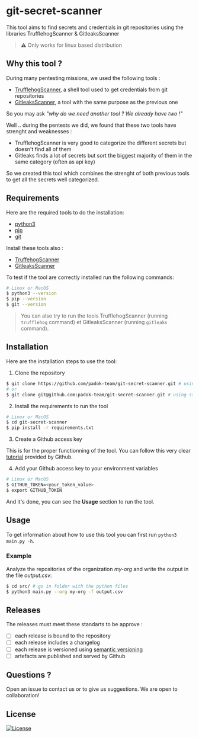 # git-secret-scanner

This tool aims to find secrets and credentials in git repositories using the libraries TrufflehogScanner &amp; GitleaksScanner

> :warning: Only works for linux based distribution

## Why this tool ?

During many pentesting missions, we used the following tools : 
- [TrufflehogScanner](https://github.com/trufflesecurity/trufflehog), a shell tool used to get credentials from git repositories
- [GitleaksScanner](https://github.com/gitleaks/gitleaks), a tool with the same purpose as the previous one

So you may ask *"why do we need another tool ? We already have two !"* 

Well .. during the pentests we did, we found that these two tools have strenght and weaknesses :
- TrufflehogScanner is very good to categorize the different secrets but doesn't find all of them
- Gitleaks finds a lot of secrets but sort the biggest majority of them in the same category (often as api key)

So we created this tool which combines the strenght of both previous tools to get all the secrets well categorized.

## Requirements

Here are the required tools to do the installation:
- [python3](https://www.python.org/downloads/)
- [pip](https://pip.pypa.io/en/stable/installation/)
- [git](https://git-scm.com/book/fr/v2/D%C3%A9marrage-rapide-Installation-de-Git)

Install these tools also :

- [TruffehogScanner](https://github.com/trufflesecurity/trufflehog)
- [GitleaksScanner](https://github.com/gitleaks/gitleaks)

To test if the tool are correctly installed run the following commands:

```bash
# Linux or MacOS
$ python3 --version
$ pip --version
$ git --version
```

> You can also try to run the tools TrufflehogScanner (running `trufflehog` command) et GitleaksScanner (running `gitleaks` command).

## Installation

Here are the installation steps to use the tool:

1. Clone the repository

```bash
$ git clone https://github.com/padok-team/git-secret-scanner.git # using https
# or
$ git clone git@github.com:padok-team/git-secret-scanner.git # using ssh
```

2. Install the requirements to run the tool

```bash
# Linux or MacOS
$ cd git-secret-scanner
$ pip install -r requirements.txt
```

3. Create a Github access key

This is for the proper functionning of the tool. You can follow this very clear [tutorial](https://docs.github.com/en/enterprise-server@3.4/authentication/keeping-your-account-and-data-secure/creating-a-personal-access-token) provided by Github.

4. Add your Github access key to your environment variables

```bash
# Linux or MacOS
$ GITHUB_TOKEN=<your_token_value>
$ export GITHUB_TOKEN
```

And it's done, you can see the **Usage** section to run the tool.

## Usage

To get information about how to use this tool you can first run `python3 main.py -h`.

### Example

Analyze the repositories of the organization *my-org* and write the output in the file *output.csv*: 

```bash
$ cd src/ # go in folder with the python files
$ python3 main.py --org my-org -f output.csv
```

## Releases

The releases must meet these standarts to be approve :
- [ ] each release is bound to the repository
- [ ] each release includes a changelog
- [ ] each release is versioned using [semantic versioning](https://semver.org/)
- [ ] artefacts are published and served by Github

## Questions ?

Open an issue to contact us or to give us suggestions. We are open to collaboration!

## License

[![License](https://img.shields.io/badge/License-Apache_2.0-blue.svg)](https://opensource.org/licenses/Apache-2.0)